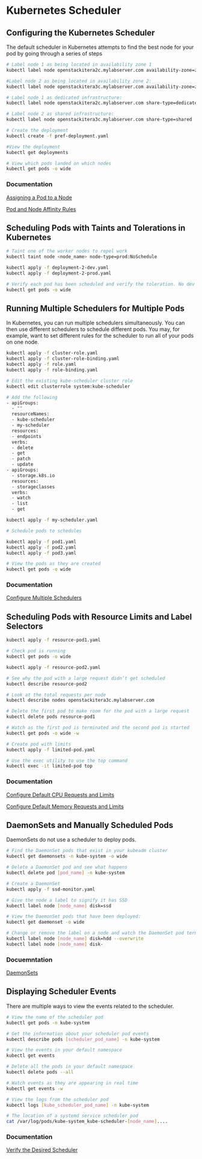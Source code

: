 # Kubernetes Scheduler

## Configuring the Kubernetes Scheduler

The default scheduler in Kubernetes attempts to find the best node for your pod by going through a series of steps

```bash
# Label node 1 as being located in availability zone 1
kubectl label node openstackitera2c.mylabserver.com availability-zone=zone1

#Label node 2 as being located in availability zone 2:
kubectl label node openstackitera3c.mylabserver.com availability-zone=zone2

# Label node 1 as dedicated infrastructure:
kubectl label node openstackitera2c.mylabserver.com share-type=dedicated

# Label node 2 as shared infrastructure:
kubectl label node openstackitera3c.mylabserver.com share-type=shared

# Create the deployment
kubectl create -f pref-deployment.yaml

#View the deployment
kubectl get deployments

# View which pods landed on which nodes
kubectl get pods -o wide
```

### Documentation

[Assigning a Pod to a Node](https://kubernetes.io/docs/concepts/configuration/assign-pod-node/)

[Pod and Node Affinity Rules](https://kubernetes.io/docs/concepts/configuration/assign-pod-node/#affinity-and-anti-affinity)


## Scheduling Pods with Taints and Tolerations in Kubernetes

```bash
# Taint one of the worker nodes to repel work
kubectl taint node <node_name> node-type=prod:NoSchedule

kubectl apply -f deployment-2-dev.yaml
kubectl apply -f deployment-2-prod.yaml

# Verify each pod has been scheduled and verify the toleration. No dev pods in tainted node.
kubectl get pods -o wide
```

## Running Multiple Schedulers for Multiple Pods

In Kubernetes, you can run multiple schedulers simultaneously. You can then use different schedulers to schedule different pods. You may, for example, want to set different rules for the scheduler to run all of your pods on one node.

```bash
kubectl apply -f cluster-role.yaml
kubectl apply -f cluster-role-binding.yaml
kubectl apply -f role.yaml
kubectl apply -f role-binding.yaml

# Edit the existing kube-scheduler cluster role
kubectl edit clusterrole system:kube-scheduler

# Add the following
- apiGroups:
  - ""
  resourceNames:
  - kube-scheduler
  - my-scheduler
  resources:
  - endpoints
  verbs:
  - delete
  - get
  - patch
  - update
- apiGroups:
  - storage.k8s.io
  resources:
  - storageclasses
  verbs:
  - watch
  - list
  - get

kubectl apply -f my-scheduler.yaml

# Schedule pods to schedules

kubectl apply -f pod1.yaml
kubectl apply -f pod2.yaml
kubectl apply -f pod3.yaml

# View the pods as they are created
kubectl get pods -o wide
```

### Documentation

[Configure Multiple Schedulers](https://kubernetes.io/docs/tasks/administer-cluster/configure-multiple-schedulers/)

## Scheduling Pods with Resource Limits and Label Selectors

```bash
kubectl apply -f resource-pod1.yaml

# Check pod is running
kubectl get pods -o wide

kubectl apply -f resource-pod2.yaml

# See why the pod with a large request didn’t get scheduled
kubectl describe resource-pod2

# Look at the total requests per node
kubectl describe nodes openstackitera3c.mylabserver.com

# Delete the first pod to make room for the pod with a large request
kubectl delete pods resource-pod1

# Watch as the first pod is terminated and the second pod is started
kubectl get pods -o wide -w

# Create pod with limits
kubectl apply -f limited-pod.yaml

# Use the exec utility to use the top command
kubectl exec -it limited-pod top
```
### Documentation

[Configure Default CPU Requests and Limits](https://kubernetes.io/docs/tasks/administer-cluster/manage-resources/cpu-default-namespace/)

[Configure Default Memory Requests and Limits](https://kubernetes.io/docs/tasks/administer-cluster/manage-resources/memory-default-namespace/)

## DaemonSets and Manually Scheduled Pods

DaemonSets do not use a scheduler to deploy pods.

```bash
# Find the DaemonSet pods that exist in your kubeadm cluster
kubectl get daemonsets -n kube-system -o wide

# Delete a DaemonSet pod and see what happens
kubectl delete pod [pod_name] -n kube-system

# Create a DaemonSet
kubectl apply -f ssd-monitor.yaml

# Give the node a label to signify it has SSD
kubectl label node [node_name] disk=ssd

# View the DaemonSet pods that have been deployed:
kubectl get daemonset -o wide

# Change or remove the label on a node and watch the DaemonSet pod terminate
kubectl label node [node_name] disk=hdd --overwrite
kubectl label node [node_name] disk-
```

### Docuemntation

[DaemonSets](https://kubernetes.io/docs/concepts/workloads/controllers/daemonset/)

## Displaying Scheduler Events

There are multiple ways to view the events related to the scheduler.

```bash
# View the name of the scheduler pod
kubectl get pods -n kube-system

# Get the information about your scheduler pod events
kubectl describe pods [scheduler_pod_name] -n kube-system

# View the events in your default namespace
kubectl get events

# Delete all the pods in your default namespace
kubectl delete pods --all

# Watch events as they are appearing in real time
kubectl get events -w

# View the logs from the scheduler pod
kubectl logs [kube_scheduler_pod_name] -n kube-system

# The location of a systemd service scheduler pod
cat /var/log/pods/kube-system_kube-scheduler-[node_name]....
```

### Documentation

[Verify the Desired Scheduler](https://kubernetes.io/docs/tasks/administer-cluster/configure-multiple-schedulers/#verifying-that-the-pods-were-scheduled-using-the-desired-schedulers)